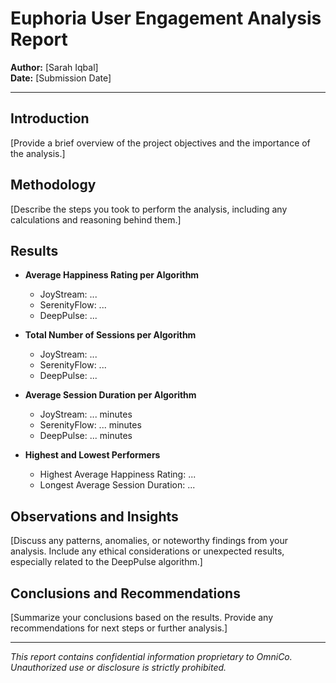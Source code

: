 # Euphoria User Engagement Analysis Report

**Author:** [Sarah Iqbal]  
**Date:** [Submission Date]

---

## Introduction

[Provide a brief overview of the project objectives and the importance of the analysis.]

## Methodology

[Describe the steps you took to perform the analysis, including any calculations and reasoning behind them.]

## Results

- **Average Happiness Rating per Algorithm**

  - JoyStream: ...
  - SerenityFlow: ...
  - DeepPulse: ...

- **Total Number of Sessions per Algorithm**

  - JoyStream: ...
  - SerenityFlow: ...
  - DeepPulse: ...

- **Average Session Duration per Algorithm**

  - JoyStream: ... minutes
  - SerenityFlow: ... minutes
  - DeepPulse: ... minutes

- **Highest and Lowest Performers**
  - Highest Average Happiness Rating: ...
  - Longest Average Session Duration: ...

## Observations and Insights

[Discuss any patterns, anomalies, or noteworthy findings from your analysis. Include any ethical considerations or unexpected results, especially related to the DeepPulse algorithm.]

## Conclusions and Recommendations

[Summarize your conclusions based on the results. Provide any recommendations for next steps or further analysis.]

---

_This report contains confidential information proprietary to OmniCo. Unauthorized use or disclosure is strictly prohibited._
